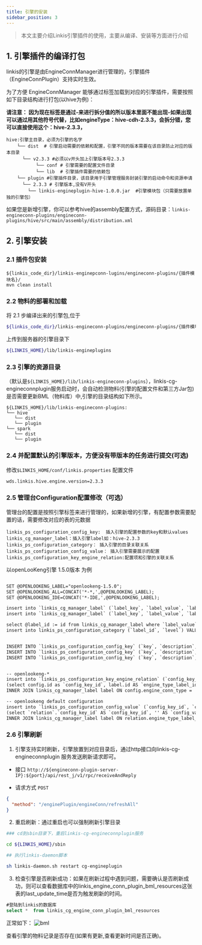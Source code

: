 ```yaml
---
title: 引擎的安装
sidebar_position: 3
---
```


> 本文主要介绍Linkis引擎插件的使用，主要从编译、安装等方面进行介绍

## 1. 引擎插件的编译打包

linkis的引擎是由EngineConnManager进行管理的，引擎插件（EngineConnPlugin）支持实时生效。

为了方便 EngineConnManager 能够通过标签加载到对应的引擎插件，需要按照如下目录结构进行打包(以hive为例)：

**请注意： 因为现在标签是通过-来进行拆分值的所以版本里面不能出现-如果出现可以通过用其他符号代替，比如engineType：hive-cdh-2.3.3，会拆分错，您可以直接使用这个：hive-2.3.3，**
```
hive:引擎主目录，必须为引擎的名字
    └── dist  # 引擎启动需要的依赖和配置，引擎不同的版本需要在该目录防止对应的版本目录
      └── v2.3.3 #必须以v开头加上引擎版本号2.3.3
           └── conf # 引擎需要的配置文件目录
           └── lib  # 引擎插件需要的依赖包
    └── plugin #引擎插件目录，该目录用于引擎管理服务封装引擎的启动命令和资源申请
      └── 2.3.3 # 引擎版本,没有V开头
        └── linkis-engineplugin-hive-1.0.0.jar  #引擎模块包（只需要放置单独的引擎包）
```

如果您是新增引擎，你可以参考hive的assembly配置方式，源码目录：`linkis-engineconn-plugins/engineconn-plugins/hive/src/main/assembly/distribution.xml`

## 2. 引擎安装

### 2.1 插件包安装
```
${linkis_code_dir}/linkis-enginepconn-lugins/engineconn-plugins/{插件模块名}/
mvn clean install
```

### 2.2 物料的部署和加载

将 2.1 步编译出来的引擎包,位于
```bash
${linkis_code_dir}/linkis-engineconn-plugins/engineconn-plugins/{插件模块名}/target/out/{插件模块名}
```
上传到服务器的引擎目录下
```bash 
${LINKIS_HOME}/lib/linkis-engineplugins
```
### 2.3 引擎的资源目录
（默认是`${LINKIS_HOME}/lib/linkis-engineconn-plugins`），linkis-cg-engineconnplugin服务启动时，会自动检测物料(引擎的配置文件和第三方Jar包)是否需要更新BML（物料库）中,引擎的目录结构如下所示。    

```
${LINKIS_HOME}/lib/linkis-engineconn-plugins:
└── hive
   └── dist
   └── plugin
└── spark
   └── dist
   └── plugin
```

### 2.4 并配置默认的引擎版本，方便没有带版本的任务进行提交(可选)  
修改`$LINKIS_HOME/conf/linkis.properties` 配置文件  
```html
wds.linkis.hive.engine.version=2.3.3
```

### 2.5 管理台Configuration配置修改（可选）
管理台的配置是按照引擎标签来进行管理的，如果新增的引擎，有配置参数需要配置的话，需要修改对应的表的元数据  

```
linkis_ps_configuration_config_key:  插入引擎的配置参数的key和默认values
linkis_cg_manager_label：插入引擎label如：hive-2.3.3
linkis_ps_configuration_category： 插入引擎的目录关联关系
linkis_ps_configuration_config_value： 插入引擎需要展示的配置
linkis_ps_configuration_key_engine_relation:配置项和引擎的关联关系
```
以openLooKeng引擎 1.5.0版本 为例 
```html

SET @OPENLOOKENG_LABEL="openlookeng-1.5.0";
SET @OPENLOOKENG_ALL=CONCAT('*-*,',@OPENLOOKENG_LABEL);
SET @OPENLOOKENG_IDE=CONCAT('*-IDE,',@OPENLOOKENG_LABEL);

insert into `linkis_cg_manager_label` (`label_key`, `label_value`, `label_feature`, `label_value_size`, `update_time`, `create_time`) VALUES ('combined_userCreator_engineType',@OPENLOOKENG_ALL, 'OPTIONAL', 2, now(), now());
insert into `linkis_cg_manager_label` (`label_key`, `label_value`, `label_feature`, `label_value_size`, `update_time`, `create_time`) VALUES ('combined_userCreator_engineType',@OPENLOOKENG_IDE, 'OPTIONAL', 2, now(), now());

select @label_id := id from linkis_cg_manager_label where `label_value` = @OPENLOOKENG_IDE;
insert into linkis_ps_configuration_category (`label_id`, `level`) VALUES (@label_id, 2);


INSERT INTO `linkis_ps_configuration_config_key` (`key`, `description`, `name`, `default_value`, `validate_type`, `validate_range`, `engine_conn_type`, `is_hidden`, `is_advanced`, `level`, `treeName`) VALUES ('linkis.openlookeng.url', '例如:http://127.0.0.1:8080', '连接地址', 'http://127.0.0.1:8080', 'Regex', '^\\s*http://([^:]+)(:\\d+)(/[^\\?]+)?(\\?\\S*)?$', 'openlookeng', 0, 0, 1, '数据源配置');
INSERT INTO `linkis_ps_configuration_config_key` (`key`, `description`, `name`, `default_value`, `validate_type`, `validate_range`, `engine_conn_type`, `is_hidden`, `is_advanced`, `level`, `treeName`) VALUES ('linkis.openlookeng.catalog', 'catalog', 'catalog', 'system', 'None', '', 'openlookeng', 0, 0, 1, '数据源配置');
INSERT INTO `linkis_ps_configuration_config_key` (`key`, `description`, `name`, `default_value`, `validate_type`, `validate_range`, `engine_conn_type`, `is_hidden`, `is_advanced`, `level`, `treeName`) VALUES ('linkis.openlookeng.source', 'source', 'source', 'global', 'None', '', 'openlookeng', 0, 0, 1, '数据源配置');


-- openlookeng-*
insert into `linkis_ps_configuration_key_engine_relation` (`config_key_id`, `engine_type_label_id`)
(select config.id as `config_key_id`, label.id AS `engine_type_label_id` FROM linkis_ps_configuration_config_key config
INNER JOIN linkis_cg_manager_label label ON config.engine_conn_type = 'openlookeng' and label_value = @OPENLOOKENG_ALL);

-- openlookeng default configuration
insert into `linkis_ps_configuration_config_value` (`config_key_id`, `config_value`, `config_label_id`)
(select `relation`.`config_key_id` AS `config_key_id`, '' AS `config_value`, `relation`.`engine_type_label_id` AS `config_label_id` FROM linkis_ps_configuration_key_engine_relation relation
INNER JOIN linkis_cg_manager_label label ON relation.engine_type_label_id = label.id AND label.label_value = @OPENLOOKENG_ALL);

```

### 2.6 引擎刷新

1. 引擎支持实时刷新，引擎放置到对应目录后，通过http接口向linkis-cg-engineconnplugin 服务发送刷新请求即可。

- 接口 `http://${engineconn-plugin-server-IP}:${port}/api/rest_j/v1/rpc/receiveAndReply`

- 请求方式 `POST`

```json
{
  "method": "/enginePlugin/engineConn/refreshAll"
}
```

2. 重启刷新：通过重启也可以强制刷新引擎目录

```bash
### cd到sbin目录下，重启linkis-cg-engineconnplugin服务

cd ${LINKIS_HOME}/sbin

## 执行linkis-daemon脚本

sh linkis-daemon.sh restart cg-engineplugin

```

3. 检查引擎是否刷新成功：如果在刷新过程中遇到问题，需要确认是否刷新成功，则可以查看数据库中的linkis_engine_conn_plugin_bml_resources这张表的last_update_time是否为触发刷新的时间。
```sql
#登陆到linkis的数据库 
select *  from linkis_cg_engine_conn_plugin_bml_resources
```

正常如下： 
![bml](https://user-images.githubusercontent.com/29391030/156343249-9f6dca8f-4e0d-438b-995f-4f469270a22d.png)

查看引擎的物料记录是否存在(如果有更新,查看更新时间是否正确)。
